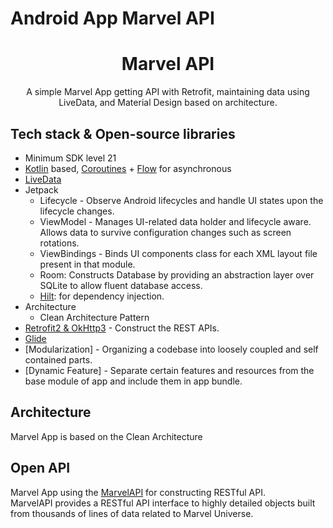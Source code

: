 # Android App Marvel API
<h1 align="center">Marvel API</h1>
<p align="center">  
A simple Marvel App getting API with Retrofit, maintaining data using LiveData, and Material Design based on architecture.
</p>

## Tech stack & Open-source libraries
- Minimum SDK level 21
- [Kotlin](https://kotlinlang.org/) based, [Coroutines](https://github.com/Kotlin/kotlinx.coroutines) + [Flow](https://kotlin.github.io/kotlinx.coroutines/kotlinx-coroutines-core/kotlinx.coroutines.flow/) for asynchronous
- [LiveData](https://developer.android.com/reference/android/arch/lifecycle/LiveData)
- Jetpack
  - Lifecycle - Observe Android lifecycles and handle UI states upon the lifecycle changes.
  - ViewModel - Manages UI-related data holder and lifecycle aware. Allows data to survive configuration changes such as screen rotations.
  - ViewBindings - Binds UI components class for each XML layout file present in that module.
  - Room: Constructs Database by providing an abstraction layer over SQLite to allow fluent database access.
  - [Hilt](https://dagger.dev/hilt/): for dependency injection.
- Architecture
  - Clean Architecture Pattern
- [Retrofit2 & OkHttp3](https://github.com/square/retrofit) - Construct the REST APIs.
- [Glide](https://github.com/bumptech/glide)
- [Modularization] - Organizing a codebase into loosely coupled and self contained parts.
- [Dynamic Feature] - Separate certain features and resources from the base module of app and include them in app bundle.

## Architecture
Marvel App is based on the Clean Architecture

## Open API
Marvel App using the [MarvelAPI](https://developer.marvel.com/docs) for constructing RESTful API.<br>
MarvelAPI provides a RESTful API interface to highly detailed objects built from thousands of lines of data related to Marvel Universe.

